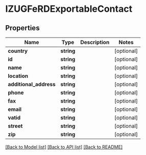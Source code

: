 # IZUGFeRDExportableContact

## Properties
Name | Type | Description | Notes
------------ | ------------- | ------------- | -------------
**country** | **string** |  | [optional] 
**id** | **string** |  | [optional] 
**name** | **string** |  | [optional] 
**location** | **string** |  | [optional] 
**additional_address** | **string** |  | [optional] 
**phone** | **string** |  | [optional] 
**fax** | **string** |  | [optional] 
**email** | **string** |  | [optional] 
**vatid** | **string** |  | [optional] 
**street** | **string** |  | [optional] 
**zip** | **string** |  | [optional] 

[[Back to Model list]](../../README.md#documentation-for-models) [[Back to API list]](../../README.md#documentation-for-api-endpoints) [[Back to README]](../../README.md)

